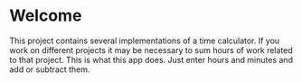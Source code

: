 # Welcome

This project contains several implementations of a time calculator. If you work on different projects it may be necessary to sum hours of work related to that project. This is what this app does. Just enter hours and minutes and add or subtract them.
